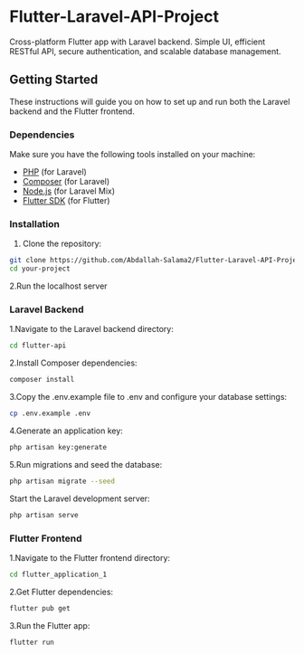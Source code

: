 # Flutter-Laravel-API-Project
 Cross-platform Flutter app with Laravel backend. Simple UI, efficient RESTful API, secure authentication, and scalable database management.
 
## Getting Started

These instructions will guide you on how to set up and run both the Laravel backend and the Flutter frontend.

### Dependencies

Make sure you have the following tools installed on your machine:

- [PHP](https://www.php.net/) (for Laravel)
- [Composer](https://getcomposer.org/) (for Laravel)
- [Node.js](https://nodejs.org/) (for Laravel Mix)
- [Flutter SDK](https://flutter.dev/docs/get-started/install) (for Flutter)

### Installation

1. Clone the repository:

```bash
git clone https://github.com/Abdallah-Salama2/Flutter-Laravel-API-Project
cd your-project
```
2.Run the localhost server

### Laravel Backend
1.Navigate to the Laravel backend directory:
```bash
cd flutter-api
```
2.Install Composer dependencies:
```bash
composer install
```
3.Copy the .env.example file to .env and configure your database settings:
```bash
cp .env.example .env
```
4.Generate an application key:
```bash
php artisan key:generate
```
5.Run migrations and seed the database:
```bash
php artisan migrate --seed
```
Start the Laravel development server:
```bash
php artisan serve
```
### Flutter Frontend
1.Navigate to the Flutter frontend directory:
```bash
cd flutter_application_1
```
2.Get Flutter dependencies:
```bash
flutter pub get
```
3.Run the Flutter app:
```bash
flutter run
```
